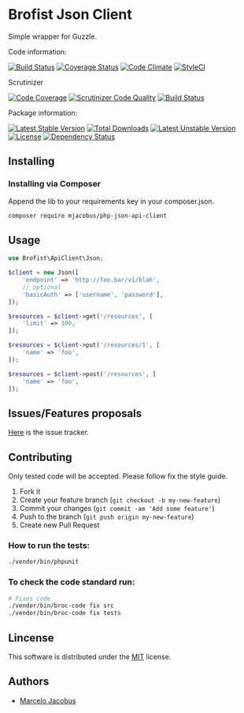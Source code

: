 Brofist Json Client
================

Simple wrapper for Guzzle.

Code information:

[![Build Status](https://travis-ci.org/mjacobus/php-json-api-client.png?branch=master)](https://travis-ci.org/mjacobus/php-json-api-client)
[![Coverage Status](https://coveralls.io/repos/mjacobus/php-json-api-client/badge.png)](https://coveralls.io/r/mjacobus/php-json-api-client)
[![Code Climate](https://codeclimate.com/github/mjacobus/php-json-api-client.png)](https://codeclimate.com/github/mjacobus/php-json-api-client)
[![StyleCI](https://styleci.io/repos/68288559/shield)](https://styleci.io/repos/68288559)

Scrutinizer

[![Code Coverage](https://scrutinizer-ci.com/g/mjacobus/php-json-api-client/badges/coverage.png?b=master)](https://scrutinizer-ci.com/g/mjacobus/php-json-api-client/?branch=master)
[![Scrutinizer Code Quality](https://scrutinizer-ci.com/g/mjacobus/php-json-api-client/badges/quality-score.png?b=master)](https://scrutinizer-ci.com/g/mjacobus/php-json-api-client/?branch=master)
[![Build Status](https://scrutinizer-ci.com/g/mjacobus/php-json-api-client/badges/build.png?b=master)](https://scrutinizer-ci.com/g/mjacobus/php-json-api-client/build-status/master)

Package information:

[![Latest Stable Version](https://poser.pugx.org/brofist/json-api-client/v/stable.svg)](https://packagist.org/packages/brofist/json-api-client)
[![Total Downloads](https://poser.pugx.org/brofist/json-api-client/downloads.svg)](https://packagist.org/packages/brofist/json-api-client)
[![Latest Unstable Version](https://poser.pugx.org/brofist/json-api-client/v/unstable.svg)](https://packagist.org/packages/brofist/json-api-client)
[![License](https://poser.pugx.org/brofist/json-api-client/license.svg)](https://packagist.org/packages/brofist/json-api-client)
[![Dependency Status](https://gemnasium.com/badges/github.com/mjacobus/php-json-api-client.svg)](https://gemnasium.com/github.com/mjacobus/php-json-api-client)



## Installing

### Installing via Composer

Append the lib to your requirements key in your composer.json.

```bash
composer require mjacobus/php-json-api-client
```

## Usage

```php
use Brofist\ApiClient\Json;

$client = new Json([
    'endpoint' => 'http://foo.bar/v1/blah',
    // optional
    'basicAuth' => ['username', 'password'],
]);

$resources = $client->get('/resources', [
    'limit' => 100,
]);

$resources = $client->put('/resources/1', [
    'name' => 'foo',
]);

$resources = $client->post('/resources', [
    'name' => 'foo',
]);
```


## Issues/Features proposals

[Here](https://github.com/mjacobus/php-json-api-client/issues) is the issue tracker.

## Contributing

Only tested code will be accepted. Please follow fix the style guide.

1. Fork it
2. Create your feature branch (`git checkout -b my-new-feature`)
3. Commit your changes (`git commit -am 'Add some feature'`)
4. Push to the branch (`git push origin my-new-feature`)
5. Create new Pull Request

### How to run the tests:

```bash
./vendor/bin/phpunit
```

### To check the code standard run:

```bash
# Fixes code
./vendor/bin/broc-code fix src
./vendor/bin/broc-code fix tests
```

## Lincense

This software is distributed under the [MIT](MIT-LICENSE) license.

## Authors

- [Marcelo Jacobus](https://github.com/mjacobus)
